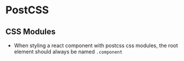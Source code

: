 # PostCSS

## CSS Modules

* When styling a react component with postcss css modules, the root element should always be named `.component`

